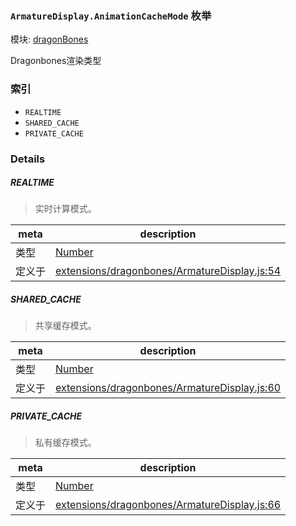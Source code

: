 ### `ArmatureDisplay.AnimationCacheMode` 枚举



模块: [dragonBones](../modules/dragonBones.md)


Dragonbones渲染类型


### 索引
  - `REALTIME`
  - `SHARED_CACHE`
  - `PRIVATE_CACHE`

### Details


##### REALTIME

> 实时计算模式。

| meta | description |
|------|-------------|
| 类型 | <a href="https://developer.mozilla.org/en/JavaScript/Reference/Global_Objects/Number" class="crosslink external" target="_blank">Number</a> |
| 定义于 | [extensions/dragonbones/ArmatureDisplay.js:54](https://github.com/cocos-creator/engine/blob/94144e364133d0ac0b7b75fc548bfd85ef398b59/extensions/dragonbones/ArmatureDisplay.js#L54) |



##### SHARED_CACHE

> 共享缓存模式。

| meta | description |
|------|-------------|
| 类型 | <a href="https://developer.mozilla.org/en/JavaScript/Reference/Global_Objects/Number" class="crosslink external" target="_blank">Number</a> |
| 定义于 | [extensions/dragonbones/ArmatureDisplay.js:60](https://github.com/cocos-creator/engine/blob/94144e364133d0ac0b7b75fc548bfd85ef398b59/extensions/dragonbones/ArmatureDisplay.js#L60) |



##### PRIVATE_CACHE

> 私有缓存模式。

| meta | description |
|------|-------------|
| 类型 | <a href="https://developer.mozilla.org/en/JavaScript/Reference/Global_Objects/Number" class="crosslink external" target="_blank">Number</a> |
| 定义于 | [extensions/dragonbones/ArmatureDisplay.js:66](https://github.com/cocos-creator/engine/blob/94144e364133d0ac0b7b75fc548bfd85ef398b59/extensions/dragonbones/ArmatureDisplay.js#L66) |


